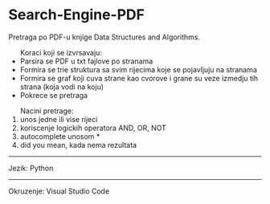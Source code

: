 # Search-Engine-PDF
<p>Pretraga po PDF-u knjige Data Structures and Algorithms.</p>
<ul>
  Koraci koji se izvrsavaju:

<li>Parsira se PDF u txt fajlove po stranama</li>
<li>Formira se trie struktura sa svim rijecima koje se pojavljuju na stranama
<li>Formira se graf koji cuva strane kao cvorove i grane su veze izmedju tih strana (koja vodi na koju)</li>
<li>Pokrece se pretraga</li>
</ul>

<ol>
  Nacini pretrage:
  <li>unos jedne ili vise rijeci</li>
  <li>koriscenje logickih operatora AND, OR, NOT</li>
  <li>autocomplete unosom *</li>
  <li>did you mean, kada nema rezultata</li>
</ol>
<hr>
Jezik: Python
<hr>
Okruzenje: Visual Studio Code
